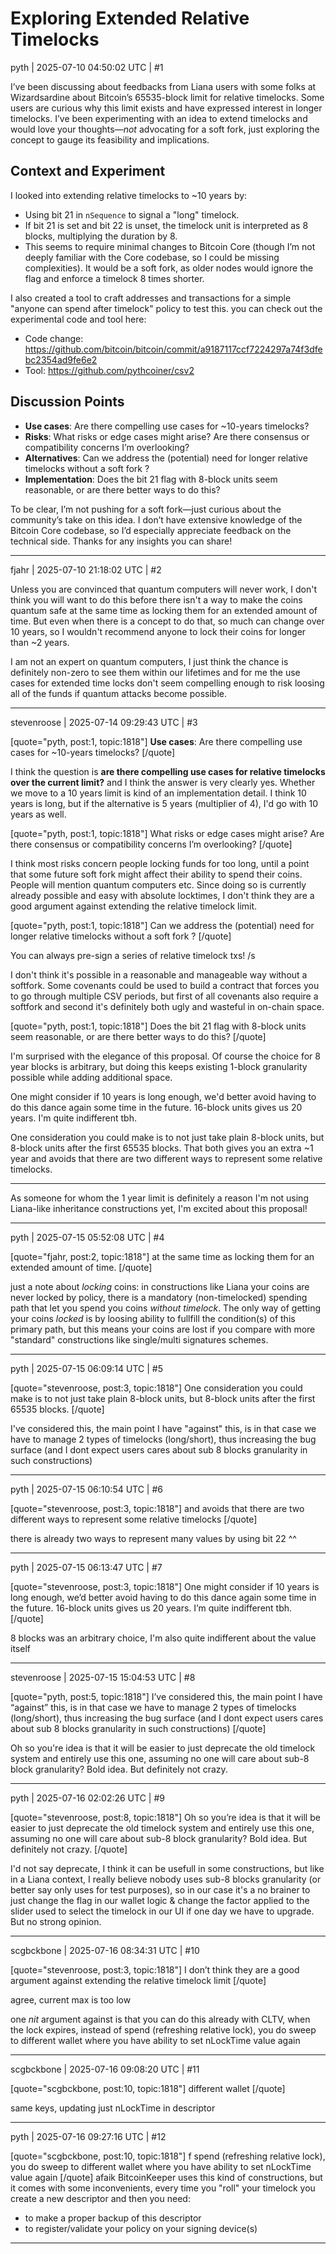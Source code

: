 # Exploring Extended Relative Timelocks

pyth | 2025-07-10 04:50:02 UTC | #1


I’ve been discussing about feedbacks from Liana users with some folks at Wizardsardine about Bitcoin’s 65535-block limit for relative timelocks. Some users are curious why this limit exists and have expressed interest in longer timelocks. I’ve been experimenting with an idea to extend timelocks and would love your thoughts—*not* advocating for a soft fork, just exploring the concept to gauge its feasibility and implications.

## Context and Experiment
I looked into extending relative timelocks to ~10 years by:
- Using bit 21 in `nSequence` to signal a "long" timelock.
- If bit 21 is set and bit 22 is unset, the timelock unit is interpreted as 8 blocks, multiplying the duration by 8.
- This seems to require minimal changes to Bitcoin Core (though I’m not deeply familiar with the Core codebase, so I could be missing complexities). It would be a soft fork, as older nodes would ignore the flag and enforce a timelock 8 times shorter.

I also created a tool to craft addresses and transactions for a simple "anyone can spend after timelock" policy to test this. you can check out the experimental code and tool here:
- Code change: https://github.com/bitcoin/bitcoin/commit/a9187117ccf7224297a74f3dfebc2354ad9fe6e2
- Tool: https://github.com/pythcoiner/csv2

## Discussion Points
- **Use cases**: Are there compelling use cases for ~10-years timelocks?
- **Risks**: What risks or edge cases might arise? Are there consensus or compatibility concerns I’m overlooking?
- **Alternatives**: Can we address the (potential) need for longer relative timelocks without a soft fork ?
- **Implementation**: Does the bit 21 flag with 8-block units seem reasonable, or are there better ways to do this?

To be clear, I’m not pushing for a soft fork—just curious about the community’s take on this idea. I don’t have extensive knowledge of the Bitcoin Core codebase, so I’d especially appreciate feedback on the technical side. Thanks for any insights you can share!

-------------------------

fjahr | 2025-07-10 21:18:02 UTC | #2

Unless you are convinced that quantum computers will never work, I don't think you will want to do this before there isn't a way to make the coins quantum safe at the same time as locking them for an extended amount of time. But even when there is a concept to do that, so much can change over 10 years, so I wouldn't recommend anyone to lock their coins for longer than ~2 years. 

I am not an expert on quantum computers, I just think the chance is definitely non-zero to see them within our lifetimes and for me the use cases for extended time locks don't seem compelling enough to risk loosing all of the funds if quantum attacks become possible.

-------------------------

stevenroose | 2025-07-14 09:29:43 UTC | #3

[quote="pyth, post:1, topic:1818"]
**Use cases**: Are there compelling use cases for ~10-years timelocks?
[/quote]

I think the question is **are there compelling use cases for relative timelocks over the current limit?** and I think the answer is very clearly yes. Whether we move to a 10 years limit is kind of an implementation detail. I think 10 years is long, but if the alternative is 5 years (multiplier of 4), I'd go with 10 years as well.

[quote="pyth, post:1, topic:1818"]
What risks or edge cases might arise? Are there consensus or compatibility concerns I’m overlooking?
[/quote]

I think most risks concern people locking funds for too long, until a point that some future soft fork might affect their ability to spend their coins. People will mention quantum computers etc. Since doing so is currently already possible and easy with absolute locktimes, I don't think they are a good argument against extending the relative timelock limit.

[quote="pyth, post:1, topic:1818"]
Can we address the (potential) need for longer relative timelocks without a soft fork ?
[/quote]

You can always pre-sign a series of relative timelock txs! /s 

I don't think it's possible in a reasonable and manageable way without a softfork. Some covenants could be used to build a contract that forces you to go through multiple CSV periods, but first of all covenants also require a softfork and second it's definitely both ugly and wasteful in on-chain space.

[quote="pyth, post:1, topic:1818"]
Does the bit 21 flag with 8-block units seem reasonable, or are there better ways to do this?
[/quote]

I'm surprised with the elegance of this proposal. Of course the choice for 8 year blocks is arbitrary, but doing this keeps existing 1-block granularity possible while adding additional space.

One might consider if 10 years is long enough, we'd better avoid having to do this dance again some time in the future. 16-block units gives us 20 years. I'm quite indifferent tbh.

One consideration you could make is to not just take plain 8-block units, but 8-block units after the first 65535 blocks. That both gives you an extra ~1 year and avoids that there are two different ways to represent some relative timelocks.

---

As someone for whom the 1 year limit is definitely a reason I'm not using Liana-like inheritance constructions yet, I'm excited about this proposal!

-------------------------

pyth | 2025-07-15 05:52:08 UTC | #4

[quote="fjahr, post:2, topic:1818"]
at the same time as locking them for an extended amount of time.
[/quote]

  just a note about _locking_ coins: in constructions like Liana your coins are never locked by policy, there is a mandatory (non-timelocked) spending path that let you spend you coins _without timelock_. The only way of getting your coins _locked_ is by loosing ability to fullfill the condition(s) of this primary path, but this means your coins are lost if you compare with more "standard" constructions like single/multi signatures schemes.

-------------------------

pyth | 2025-07-15 06:09:14 UTC | #5

[quote="stevenroose, post:3, topic:1818"]
One consideration you could make is to not just take plain 8-block units, but 8-block units after the first 65535 blocks.
[/quote]

I've considered this, the main point I have "against" this, is in that case we have to manage 2 types of timelocks (long/short), thus increasing the bug surface (and I dont expect users cares about sub 8 blocks granularity in such constructions)

-------------------------

pyth | 2025-07-15 06:10:54 UTC | #6

[quote="stevenroose, post:3, topic:1818"]
and avoids that there are two different ways to represent some relative timelocks
[/quote]

there is already two ways to represent many values by using bit 22 ^^

-------------------------

pyth | 2025-07-15 06:13:47 UTC | #7

[quote="stevenroose, post:3, topic:1818"]
One might consider if 10 years is long enough, we’d better avoid having to do this dance again some time in the future. 16-block units gives us 20 years. I’m quite indifferent tbh.
[/quote]

8 blocks was an arbitrary choice, I'm also quite indifferent about the value itself

-------------------------

stevenroose | 2025-07-15 15:04:53 UTC | #8

[quote="pyth, post:5, topic:1818"]
I’ve considered this, the main point I have “against” this, is in that case we have to manage 2 types of timelocks (long/short), thus increasing the bug surface (and I dont expect users cares about sub 8 blocks granularity in such constructions)
[/quote]

Oh so you're idea is that it will be easier to just deprecate the old timelock system and entirely use this one, assuming no one will care about sub-8 block granularity? Bold idea. But definitely not crazy.

-------------------------

pyth | 2025-07-16 02:02:26 UTC | #9

[quote="stevenroose, post:8, topic:1818"]
Oh so you’re idea is that it will be easier to just deprecate the old timelock system and entirely use this one, assuming no one will care about sub-8 block granularity? Bold idea. But definitely not crazy.
[/quote]

I'd not say deprecate, I think it can be usefull in some constructions, but like in a Liana context, I really believe nobody uses sub-8 blocks granularity (or better say only uses for test purposes), so in our case it's a no brainer to just change the flag in our wallet logic & change the factor applied to the slider used to select the timelock in our UI if one day we have to upgrade. But no strong opinion.

-------------------------

scgbckbone | 2025-07-16 08:34:31 UTC | #10

[quote="stevenroose, post:3, topic:1818"]
I don’t think they are a good argument against extending the relative timelock limit
[/quote]

agree, current max is too low

one *nit* argument against is that you can do this already with CLTV, when the lock expires, instead of spend (refreshing relative lock), you do sweep to different wallet where you have ability to set nLockTime value again

-------------------------

scgbckbone | 2025-07-16 09:08:20 UTC | #11

[quote="scgbckbone, post:10, topic:1818"]
different wallet
[/quote]

same keys, updating just nLockTime in descriptor

-------------------------

pyth | 2025-07-16 09:27:16 UTC | #12

[quote="scgbckbone, post:10, topic:1818"]
f spend (refreshing relative lock), you do sweep to different wallet where you have ability to set nLockTime value again
[/quote]
afaik BitcoinKeeper uses this kind of constructions, but it comes with some inconvenients, every time you "roll" your timelock you create a new descriptor and then you need:
 - to make a proper backup of this descriptor
 - to register/validate your policy on your signing device(s)

-------------------------

